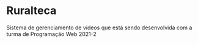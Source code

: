 # Ruralteca

Sistema de gerenciamento de vídeos que está sendo desenvolvida com a turma de Programação Web 2021-2
